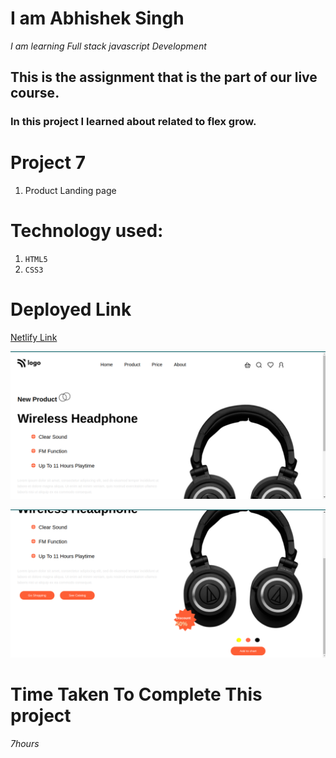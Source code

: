 # I am Abhishek Singh
_I am learning Full stack javascript Development_

## This is the assignment that is the part of our live course.





###  In this project I learned about related to flex grow. 

# Project 7
1. Product Landing page 

# Technology used:
1. ```HTML5```
1. ```CSS3```

# Deployed Link
[Netlify Link](https://product-landings-pages.netlify.app/)

![PRODUCT](product.png)

![PRODUCT](Product1.png)

# Time Taken To Complete This project

_7hours_
